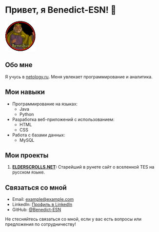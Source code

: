 # Привет, я Benedict-ESN! 👋

![Моя фотография](img/av-5.gif)

## Обо мне

Я учусь в [netology.ru](https://netology.ru/). Меня увлекает программирование и аналитика.

## Мои навыки

- Программирование на языках:
  - Java
  - Python
- Разработка веб-приложений с использованием:
  - HTML
  - CSS
- Работа с базами данных:
  - MySQL


## Мои проекты

1. **[ELDERSCROLLS.NET](https://elderscrolls.net):** Старейший в рунете сайт о вселенной TES на русском языке.


## Связаться со мной

- Email: [example@example.com](mailto:example@example.com)
- LinkedIn: [Профиль в LinkedIn](ссылка_на_ваш_профиль)
- GitHub: [@Benedict-ESN](https://github.com/Benedict-ESN)

Не стесняйтесь связаться со мной, если у вас есть вопросы или предложения по сотрудничеству!